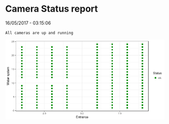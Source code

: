 Camera Status report
================
16/05/2017 - 03:15:06

    All cameras are up and running

![](camreport_files/figure-markdown_github/unnamed-chunk-2-1.png)
